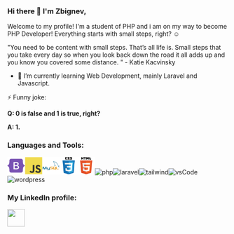### Hi there 👋 I'm Zbignev,

Welcome to my profile! I'm a student of PHP and i am on my way to become PHP Developer!
Everything starts with small steps, right? :relaxed:

"You need to be content with small steps. That’s all life is. Small steps that you take every day so when you look back down the road it all adds up and you know you covered some distance. " - Katie Kacvinsky

- 🌱 I’m currently learning Web Development, mainly Laravel and Javascript.

⚡ Funny joke:
<p><b> Q: 0 is false and 1 is true, right? </b></p>
<p><b> A: 1. </b></p>

### Languages and Tools:

<img src="https://raw.githubusercontent.com/devicons/devicon/master/icons/bootstrap/bootstrap-plain.svg" alt="bootstrap" width="40" height="40" /><img src="https://raw.githubusercontent.com/devicons/devicon/master/icons/javascript/javascript-original.svg" alt="javascript" width="40" height="40" /><img src="https://raw.githubusercontent.com/devicons/devicon/master/icons/mysql/mysql-original-wordmark.svg" alt="mysql" width="40" height="40" /><img src="https://raw.githubusercontent.com/devicons/devicon/master/icons/css3/css3-original-wordmark.svg" alt="css3" width="40" height="40" /><img src="https://raw.githubusercontent.com/devicons/devicon/master/icons/html5/html5-original-wordmark.svg" alt="html5" width="40" height="40" /><img src="https://cdn.jsdelivr.net/gh/devicons/devicon/icons/php/php-plain.svg" alt="php" width="40" height="40" /><img src="https://cdn.jsdelivr.net/gh/devicons/devicon/icons/laravel/laravel-plain-wordmark.svg" alt="laravel" width="40" height="40" /><img src="https://cdn.jsdelivr.net/gh/devicons/devicon/icons/tailwindcss/tailwindcss-plain.svg" alt="tailwind" width="40" height="40" /><img src="https://cdn.jsdelivr.net/gh/devicons/devicon/icons/vscode/vscode-original.svg" alt="vsCode" width="40" height="40" /><img src="https://cdn.jsdelivr.net/gh/devicons/devicon/icons/wordpress/wordpress-original.svg" alt="wordpress" width="40" height="40" />

### My LinkedIn profile:

<a href="https://www.linkedin.com/in/zbignev-tvardauskas-468281175/"> <img src="https://cdn.jsdelivr.net/gh/devicons/devicon/icons/linkedin/linkedin-original.svg" width="40" height="40" /> </a>
